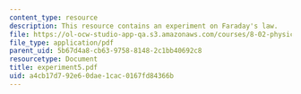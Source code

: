 ```yaml
---
content_type: resource
description: This resource contains an experiment on Faraday's law.
file: https://ol-ocw-studio-app-qa.s3.amazonaws.com/courses/8-02-physics-ii-electricity-and-magnetism-spring-2007/a4cb17d792e60dae1cac0167fd84366b_experiment5.pdf
file_type: application/pdf
parent_uid: 5b67d4a8-cb63-9758-8148-2c1bb40692c8
resourcetype: Document
title: experiment5.pdf
uid: a4cb17d7-92e6-0dae-1cac-0167fd84366b
---
```

